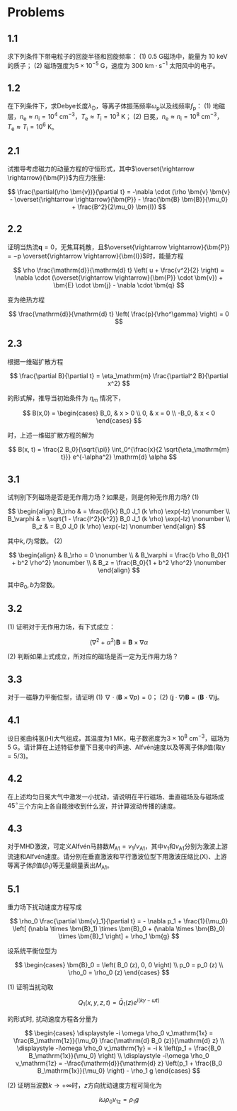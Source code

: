 # Problems

## 1.1

求下列条件下带电粒子的回旋半径和回旋频率：
(1) $0.5 \ \mathrm{G}$磁场中，能量为 $10 \ \mathrm{keV}$的质子；
(2) 磁场强度为$5 \times 10^{-5} \ \mathrm{G}$，速度为 $300 \ \mathrm{km} \cdot \mathrm{s}^{-1}$ 太阳风中的电子。

## 1.2

在下列条件下，求Debye长度$\lambda_\mathrm{D}$，等离子体振荡频率$\omega_\mathrm{p}$以及线频率$f_\mathrm{p}$：
(1) 地磁层，$n_\mathrm{e} \approx n_\mathrm{i} = 10^4 \ \mathrm{cm}^{-3}$，$T_\mathrm{e} \approx T_\mathrm{i} = 10^3 \ \mathrm{K}$；
(2) 日冕，$n_\mathrm{e} \approx n_\mathrm{i} = 10^8 \ \mathrm{cm}^{-3}$，$T_\mathrm{e} \approx T_\mathrm{i} = 10^6 \ \mathrm{K}$。

## 2.1

试推导考虑磁力的动量方程的守恒形式，其中$\overset{\rightarrow \rightarrow}{\bm{P}}$为应力张量:

$$
\frac{\partial(\rho \bm{v})}{\partial t} = -\nabla \cdot (\rho \bm{v} \bm{v} - \overset{\rightarrow \rightarrow}{\bm{P}} - \frac{\bm{B} \bm{B}}{\mu_0} + \frac{B^2}{2\mu_0} \bm{I})
$$

## 2.2

证明当热流$\bm{q} = 0$，无焦耳耗散，且$\overset{\rightarrow \rightarrow}{\bm{P}} = −p \overset{\rightarrow \rightarrow}{\bm{I}}$时，能量方程

$$
\rho \frac{\mathrm{d}}{\mathrm{d} t} \left( u + \frac{v^2}{2} \right) = \nabla \cdot (\overset{\rightarrow \rightarrow}{\bm{P}} \cdot \bm{v}) + \bm{E} \cdot \bm{j} - \nabla \cdot \bm{q}
$$

变为绝热方程

$$
\frac{\mathrm{d}}{\mathrm{d} t} \left( \frac{p}{\rho^\gamma} \right) = 0
$$

## 2.3

根据一维磁扩散方程

$$
\frac{\partial B}{\partial t} = \eta_\mathrm{m} \frac{\partial^2 B}{\partial x^2}
$$

的形式解，推导当初始条件为 $\eta_m$ 情况下，

$$
B(x,0) =
\begin{cases}
    B_0, & x > 0 \\
    0, & x = 0 \\
    -B_0, & x < 0
\end{cases}
$$

时，上述一维磁扩散方程的解为

$$
B(x, t) = \frac{2 B_0}{\sqrt{\pi}} \int_0^{\frac{x}{2 \sqrt{\eta_\mathrm{m} t}}} e^{-\alpha^2} \mathrm{d} \alpha
$$

## 3.1

试判别下列磁场是否是无作用力场？如果是，则是何种无作用力场?
(1)

$$
\begin{align}
B_\rho & = \frac{l}{k} B_0 J_1 (k \rho) \exp(-lz) \nonumber \\
B_\varphi & = \sqrt{1 - \frac{l^2}{k^2}} B_0 J_1 (k \rho) \exp(-lz) \nonumber \\
B_z & = B_0 J_0 (k \rho) \exp(-lz) \nonumber
\end{align}
$$

其中$k, l$为常数。
(2)

$$
\begin{align}
& B_\rho = 0 \nonumber \\
& B_\varphi = \frac{b \rho B_0}{1 + b^2 \rho^2} \nonumber \\
& B_z = \frac{B_0}{1 + b^2 \rho^2} \nonumber
\end{align}
$$

其中$B_0, b$为常数。

## 3.2

(1) 证明对于无作用力场，有下式成立：

$$
(\nabla^2 + \alpha^2) \bm{B} = \bm{B} \times \nabla \alpha
$$

(2) 判断如果上式成立，所对应的磁场是否一定为无作用力场？

## 3.3

对于一磁静力平衡位型，请证明
(1) $\nabla \cdot (\bm{B} \times \nabla p) = 0$；
(2) $(\bm{j} \cdot \nabla) \bm{B} = (\bm{B} \cdot \nabla) \bm{j}$。

## 4.1

设日冕由纯氢($\mathrm{H}$)大气组成，其温度为$1 \ \mathrm{MK}$，电子数密度为$3 \times 10^8 \ \mathrm{cm^{-3}}$，磁场为$5 \ \mathrm{G}$。请计算在上述特征参量下日冕中的声速、Alfvén速度以及等离子体$\beta$值(取$\gamma = 5/3$)。

## 4.2

在上述均匀日冕大气中激发一小扰动，请说明在平行磁场、垂直磁场及与磁场成$45^\circ$三个方向上各自能接收到什么波，并计算波动传播的速度。

## 4.3

对于MHD激波，可定义Alfvén马赫数$M_\mathrm{A1} = v_1 / v_\mathrm{A1}$，其中$v_1$和$v_\mathrm{A1}$分别为激波上游流速和Alfvén速度。请分别在垂直激波和平行激波位型下用激波压缩比(X)、上游等离子体$\beta$值($\beta_1$)等无量纲量表出$M_\mathrm{A1}$。

## 5.1

重力场下扰动速度方程写成

$$
\rho_0 \frac{\partial \bm{v}_1}{\partial t} = - \nabla p_1 + \frac{1}{\mu_0} \left[ (\nabla \times \bm{B}_1) \times \bm{B}_0 + (\nabla \times \bm{B}_0) \times \bm{B}_1 \right] + \rho_1 \bm{g}
$$

设系统平衡位型为

$$
\begin{cases}
\bm{B}_0 = \left( B_0 (z), 0, 0 \right) \\
p_0 = p_0 (z) \\
\rho_0 = \rho_0 (z)
\end{cases}
$$

(1) 证明当扰动取

$$
Q_1 (x, y, z, t) = \bar{Q}_1 (z) e^{i(ky − \omega t)}
$$

的形式时, 扰动速度方程各分量为

$$
\begin{cases}
\displaystyle -i \omega \rho_0 v_\mathrm{1x} = \frac{B_\mathrm{1z}}{\mu_0} \frac{\mathrm{d} B_0 (z)}{\mathrm{d} z} \\
\displaystyle -i\omega \rho_0 v_\mathrm{1y} = -i k \left(p_1 + \frac{B_0 B_\mathrm{1x}}{\mu_0} \right) \\
\displaystyle -i\omega \rho_0 v_\mathrm{1z} = -\frac{\mathrm{d}}{\mathrm{d} z} \left(p_1 + \frac{B_0 B_\mathrm{1x}}{\mu_0} \right) - \rho_1 g
\end{cases}
$$

(2) 证明当波数$k \rightarrow + \infty$时，$z$方向扰动速度方程可简化为

$$
i \omega \rho_0 v_\mathrm{1z} = \rho_1 g
$$